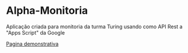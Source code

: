 # Alpha-Monitoria
 Aplicação criada para monitoria da turma Turing usando como API Rest a "Apps Script" da Google

<a href="https://luisgustavoczp.github.io/Alpha-Monitoria/">Pagina demonstrativa</a>
